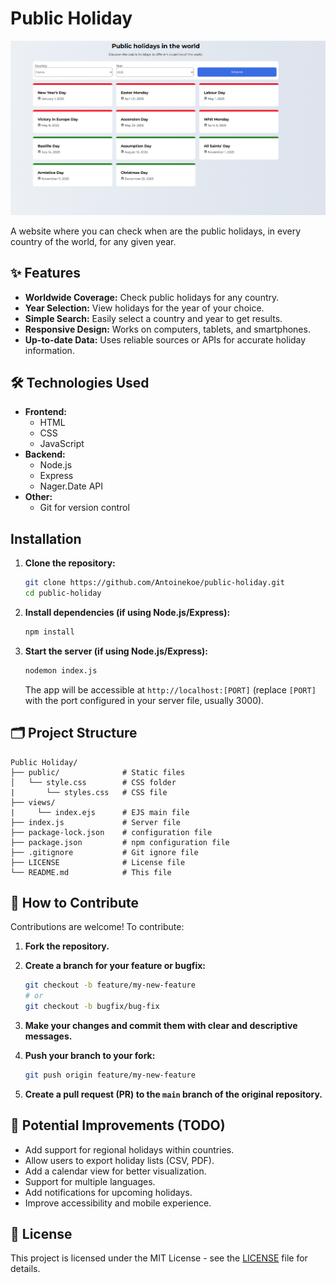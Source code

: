 # Public Holiday

[![Public Holiday Screenshot](screenshot-git.PNG)]()

A website where you can check when are the public holidays, in every country of the world, for any given year.

## ✨ Features

- **Worldwide Coverage:** Check public holidays for any country.
- **Year Selection:** View holidays for the year of your choice.
- **Simple Search:** Easily select a country and year to get results.
- **Responsive Design:** Works on computers, tablets, and smartphones.
- **Up-to-date Data:** Uses reliable sources or APIs for accurate holiday information.

## 🛠️ Technologies Used

- **Frontend:**
  - HTML
  - CSS
  - JavaScript
- **Backend:**
  - Node.js
  - Express
  - Nager.Date API
- **Other:**
  - Git for version control

## Installation

1. **Clone the repository:**

   ```bash
   git clone https://github.com/Antoinekoe/public-holiday.git
   cd public-holiday
   ```

2. **Install dependencies (if using Node.js/Express):**

   ```bash
   npm install
   ```

3. **Start the server (if using Node.js/Express):**

   ```bash
   nodemon index.js
   ```

   The app will be accessible at `http://localhost:[PORT]` (replace `[PORT]` with the port configured in your server file, usually 3000).

## 🗂️ Project Structure

```
Public Holiday/
├── public/              # Static files
│   └── style.css        # CSS folder
|       └── styles.css   # CSS file
├── views/
|     └── index.ejs      # EJS main file
├── index.js             # Server file
├── package-lock.json    # configuration file
├── package.json         # npm configuration file
├── .gitignore           # Git ignore file
├── LICENSE              # License file
└── README.md            # This file
```

## 🤝 How to Contribute

Contributions are welcome! To contribute:

1. **Fork the repository.**
2. **Create a branch for your feature or bugfix:**

   ```bash
   git checkout -b feature/my-new-feature
   # or
   git checkout -b bugfix/bug-fix
   ```

3. **Make your changes and commit them with clear and descriptive messages.**
4. **Push your branch to your fork:**

   ```bash
   git push origin feature/my-new-feature
   ```

5. **Create a pull request (PR) to the `main` branch of the original repository.**

## 🔧 Potential Improvements (TODO)

- Add support for regional holidays within countries.
- Allow users to export holiday lists (CSV, PDF).
- Add a calendar view for better visualization.
- Support for multiple languages.
- Add notifications for upcoming holidays.
- Improve accessibility and mobile experience.

## 🔑 License

This project is licensed under the MIT License - see the [LICENSE](LICENSE) file for details.
